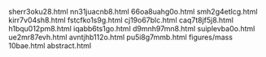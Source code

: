 sherr3oku28.html
nn31juacnb8.html
66oa8uahg0o.html
smh2g4etlcg.html
kirr7v04sh8.html
fstcfko1s9g.html
cj19o67blc.html
caq7t8jf5j8.html
h1bqu012pm8.html
iqabb6ts1go.html
d9mnh97mn8.html
suiplevba0o.html
ue2mr87evh.html
avntjhb112o.html
pu5i8g7mmb.html
figures/mass
10bae.html
abstract.html